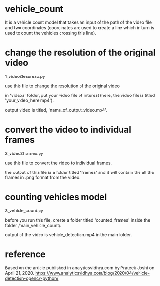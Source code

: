 # vehicle_count
It is a vehicle count model that takes an input of the path of the video file and two coordinates (coordinates are used to create a line which in turn is used to count the vehicles crossing this line).


# change the resolution of the original video

1_video2lessreso.py

use this file to change the resolution of the original video.

in 'videos' folder, put your video file of interest (here, the video file is titled 'your_video_here.mp4').

output video is titled, 'name_of_output_video.mp4'.


# convert the video to individual frames

2_video2frames.py

use this file to convert the video to individual frames.

the output of this file is a folder titled 'frames' and it will contain the all the frames in .png format from the video.

# counting vehicles model

3_vehicle_count.py

before you run this file, create a folder titled 'counted_frames' inside the folder /main_vehicle_count/.

output of the video is vehicle_detection.mp4 in the main folder.

# reference

Based on the article published in analyticsvidhya.com by Prateek Joshi on April 21, 2020.
https://www.analyticsvidhya.com/blog/2020/04/vehicle-detection-opencv-python/

